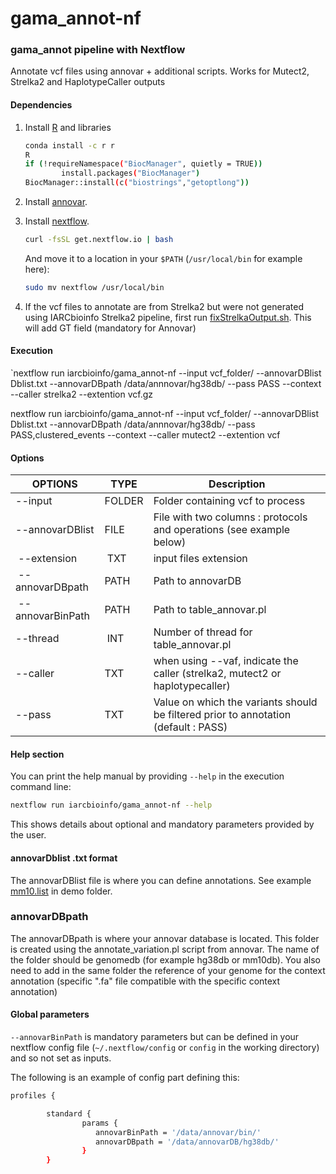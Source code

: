 # gama_annot-nf
### gama_annot pipeline with Nextflow

Annotate vcf files using annovar + additional scripts. Works for Mutect2, Strelka2 and HaplotypeCaller outputs

#### Dependencies
1. Install [R](https://www.r-project.org/) and libraries

	```bash
	conda install -c r r
	R
	if (!requireNamespace("BiocManager", quietly = TRUE))
    		install.packages("BiocManager")
	BiocManager::install(c("biostrings","getoptlong"))
	```
	
2. Install [annovar](http://annovar.openbioinformatics.org/en/latest/user-guide/download/).
3. Install [nextflow](http://www.nextflow.io/).

	```bash
	curl -fsSL get.nextflow.io | bash
	```
	And move it to a location in your `$PATH` (`/usr/local/bin` for example here):
	```bash
	sudo mv nextflow /usr/local/bin
	```

4. If the vcf files to annotate are from Strelka2 but were not generated using IARCbioinfo Strelka2 pipeline, first run  [fixStrelkaOutput.sh](https://github.com/IARCbioinfo/strelka2-nf/blob/master/bin/fixStrelkaOutput.sh). This will add GT field (mandatory for Annovar)

#### Execution

 `nextflow run iarcbioinfo/gama_annot-nf --input vcf_folder/ --annovarDBlist Dblist.txt --annovarDBpath /data/annnovar/hg38db/ --pass PASS --context --caller strelka2 --extention vcf.gz

  nextflow run iarcbioinfo/gama_annot-nf --input vcf_folder/ --annovarDBlist Dblist.txt --annovarDBpath /data/annnovar/hg38db/ --pass PASS,clustered_events --context --caller mutect2 --extention vcf

#### Options

| OPTIONS | TYPE | Description |
|-------- | ---- | ----------- |
| --input | FOLDER | Folder containing vcf to process |
| --annovarDBlist | FILE | File with two columns : protocols and operations (see example below) |
| --extension | TXT | input files extension |
| --annovarDBpath | PATH | Path to annovarDB |
| --annovarBinPath | PATH | Path to table_annovar.pl |
| --thread | INT | Number of thread for table_annovar.pl |
| --caller | TXT | when using --vaf, indicate the caller (strelka2, mutect2 or haplotypecaller) |
| --pass | TXT | Value on which the variants should be filtered prior to annotation (default : PASS) | 

#### Help section
You can print the help manual by providing `--help` in the execution command line:
```bash
nextflow run iarcbioinfo/gama_annot-nf --help
```
This shows details about optional and mandatory parameters provided by the user.  

#### annovarDblist  .txt format
The annovarDBlist file is where you can define annotations. See example [mm10.list](https://github.com/IARCbioinfo/gama_annot-nf/blob/master/demo/mm10.list) in demo folder.

### annovarDBpath 
The annovarDBpath is where your annovar database is located. This folder is created using the annotate_variation.pl script from annovar. The name of the folder should be genomedb (for example hg38db or mm10db).
You also need to add in the same folder the reference of your genome for the context annotation (specific ".fa" file compatible with the specific context annotation)

#### Global parameters
```--annovarBinPath``` is mandatory parameters but can be defined in your nextflow config file (```~/.nextflow/config``` or ```config``` in the working directory) and so not set as inputs.

The following is an example of config part defining this:
```bash
profiles {

        standard {
                params {
                   annovarBinPath = '/data/annovar/bin/'
                   annovarDBpath = '/data/annovarDB/hg38db/'
                }
        }
```
